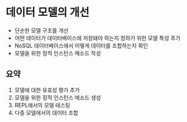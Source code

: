 # 데이터 모델의 개선

- 단순한 모델 구조를 개선
- 어떤 데이터가 데이터베이스에 저장돼야 하는지 정하기 위한 모델 특성 추가
- NoSQL 데이터베이스에서 어떻게 데이터를 조합하는지 확인
- 모델을 위한 정적 인스턴스 메소드 작성

## 요약

1. 모델에 대한 유효성 평가 추가
2. 모델을 위한 정적 인스턴스 메소드 생성
3. REPL에서의 모델 테스팅
4. 다중 모델에서의 데이터 조합
